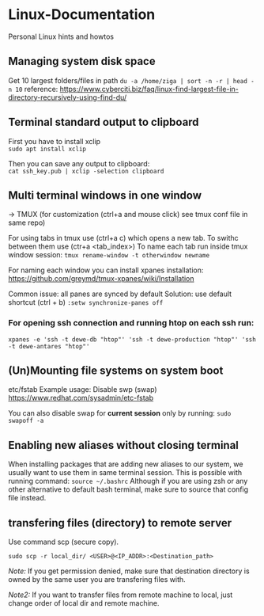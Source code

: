 # Linux-Documentation
Personal Linux hints and howtos

## Managing system disk space
Get 10 largest folders/files in path
```du -a /home/ziga | sort -n -r | head -n 10```
reference: https://www.cyberciti.biz/faq/linux-find-largest-file-in-directory-recursively-using-find-du/

## Terminal standard output to clipboard
First you have to install xclip <br/>
```sudo apt install xclip```

Then you can save any output to clipboard: <br/>
```cat ssh_key.pub | xclip -selection clipboard```


## Multi terminal windows in one window
-> TMUX (for customization (ctrl+a and mouse click) see tmux conf file in same repo)

For using tabs in tmux use (ctrl+a c) which opens a new tab. To swithc between them use (ctr+a <tab_index>)
To name each tab run inside tmux window session:
```tmux rename-window -t otherwindow newname```

For naming each window you can install xpanes
installation: https://github.com/greymd/tmux-xpanes/wiki/Installation

Common issue: all panes are synced by default
Solution: use default shortcut (ctrl + b) `:setw synchronize-panes off`

### For opening ssh connection and running htop on each ssh run:
```xpanes -e 'ssh -t dewe-db "htop"' 'ssh -t dewe-production "htop"' 'ssh -t dewe-antares "htop"'```

## (Un)Mounting file systems on system boot
etc/fstab
Example usage: Disable swp (swap)
https://www.redhat.com/sysadmin/etc-fstab

You can also disable swap for **current session** only by running: ```sudo swapoff -a```

## Enabling new aliases without closing terminal
When installing packages that are adding new aliases to our system, we usually want to use them in same terminal session.
This is possible with running command: ```source ~/.bashrc```
Although if you are using zsh or any other alternative to default bash terminal, make sure to source that config file instead.

## transfering files (directory) to remote server
Use command scp (secure copy).
```
sudo scp -r local_dir/ <USER>@<IP_ADDR>:<Destination_path>
```
*Note:* If you get permission denied, make sure that destination directory is owned by the same user you are transfering files with.

*Note2:* If you want to transfer files from remote machine to local, just change order of local dir and remote machine.
